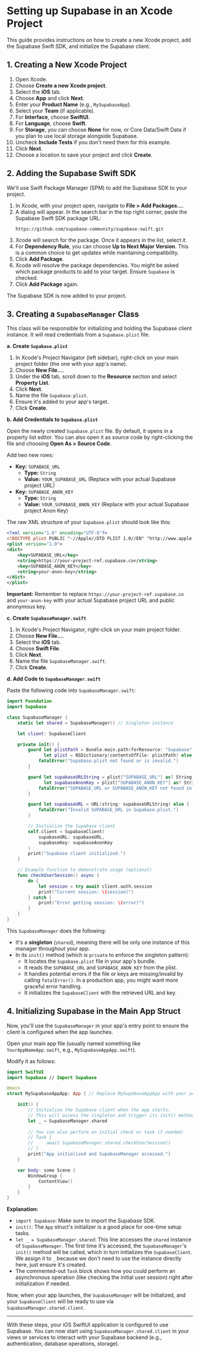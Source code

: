 # Setting up Supabase in an Xcode Project

This guide provides instructions on how to create a new Xcode project, add the Supabase Swift SDK, and initialize the Supabase client.

## 1. Creating a New Xcode Project

1.  Open Xcode.
2.  Choose **Create a new Xcode project**.
3.  Select the **iOS** tab.
4.  Choose **App** and click **Next**.
5.  Enter your **Product Name** (e.g., `MySupabaseApp`).
6.  Select your **Team** (if applicable).
7.  For **Interface**, choose **SwiftUI**.
8.  For **Language**, choose **Swift**.
9.  For **Storage**, you can choose **None** for now, or Core Data/Swift Data if you plan to use local storage alongside Supabase.
10. Uncheck **Include Tests** if you don't need them for this example.
11. Click **Next**.
12. Choose a location to save your project and click **Create**.

## 2. Adding the Supabase Swift SDK

We'll use Swift Package Manager (SPM) to add the Supabase SDK to your project.

1.  In Xcode, with your project open, navigate to **File > Add Packages...**.
2.  A dialog will appear. In the search bar in the top right corner, paste the Supabase Swift SDK package URL:
    ```
    https://github.com/supabase-community/supabase-swift.git
    ```
3.  Xcode will search for the package. Once it appears in the list, select it.
4.  For **Dependency Rule**, you can choose **Up to Next Major Version**. This is a common choice to get updates while maintaining compatibility.
5.  Click **Add Package**.
6.  Xcode will resolve the package dependencies. You might be asked which package products to add to your target. Ensure `Supabase` is checked.
7.  Click **Add Package** again.

The Supabase SDK is now added to your project.

## 3. Creating a `SupabaseManager` Class

This class will be responsible for initializing and holding the Supabase client instance. It will read credentials from a `Supabase.plist` file.

**a. Create `Supabase.plist`**

1.  In Xcode's Project Navigator (left sidebar), right-click on your main project folder (the one with your app's name).
2.  Choose **New File...**.
3.  Under the **iOS** tab, scroll down to the **Resource** section and select **Property List**.
4.  Click **Next**.
5.  Name the file `Supabase.plist`.
6.  Ensure it's added to your app's target.
7.  Click **Create**.

**b. Add Credentials to `Supabase.plist`**

Open the newly created `Supabase.plist` file. By default, it opens in a property list editor. You can also open it as source code by right-clicking the file and choosing **Open As > Source Code**.

Add two new rows:

*   **Key:** `SUPABASE_URL`
    *   **Type:** `String`
    *   **Value:** `YOUR_SUPABASE_URL` (Replace with your actual Supabase project URL)
*   **Key:** `SUPABASE_ANON_KEY`
    *   **Type:** `String`
    *   **Value:** `YOUR_SUPABASE_ANON_KEY` (Replace with your actual Supabase project Anon Key)

The raw XML structure of your `Supabase.plist` should look like this:

```xml
<?xml version="1.0" encoding="UTF-8"?>
<!DOCTYPE plist PUBLIC "-//Apple//DTD PLIST 1.0//EN" "http://www.apple.com/DTDs/PropertyList-1.0.dtd">
<plist version="1.0">
<dict>
    <key>SUPABASE_URL</key>
    <string>https://your-project-ref.supabase.co</string>
    <key>SUPABASE_ANON_KEY</key>
    <string>your-anon-key</string>
</dict>
</plist>
```
**Important:** Remember to replace `https://your-project-ref.supabase.co` and `your-anon-key` with your actual Supabase project URL and public anonymous key.

**c. Create `SupabaseManager.swift`**

1.  In Xcode's Project Navigator, right-click on your main project folder.
2.  Choose **New File...**.
3.  Select the **iOS** tab.
4.  Choose **Swift File**.
5.  Click **Next**.
6.  Name the file `SupabaseManager.swift`.
7.  Click **Create**.

**d. Add Code to `SupabaseManager.swift`**

Paste the following code into `SupabaseManager.swift`:

```swift
import Foundation
import Supabase

class SupabaseManager {
    static let shared = SupabaseManager() // Singleton instance

    let client: SupabaseClient

    private init() {
        guard let plistPath = Bundle.main.path(forResource: "Supabase", ofType: "plist"),
              let plist = NSDictionary(contentsOfFile: plistPath) else {
            fatalError("Supabase.plist not found or is invalid.")
        }

        guard let supabaseURLString = plist["SUPABASE_URL"] as? String,
              let supabaseAnonKey = plist["SUPABASE_ANON_KEY"] as? String else {
            fatalError("SUPABASE_URL or SUPABASE_ANON_KEY not found in Supabase.plist.")
        }

        guard let supabaseURL = URL(string: supabaseURLString) else {
            fatalError("Invalid SUPABASE_URL in Supabase.plist.")
        }

        // Initialize the Supabase client
        self.client = SupabaseClient(
            supabaseURL: supabaseURL,
            supabaseKey: supabaseAnonKey
        )
        print("Supabase client initialized.")
    }

    // Example function to demonstrate usage (optional)
    func checkUserSession() async {
        do {
            let session = try await client.auth.session
            print("Current session: \(session)")
        } catch {
            print("Error getting session: \(error)")
        }
    }
}
```

This `SupabaseManager` does the following:
*   It's a **singleton** (`shared`), meaning there will be only one instance of this manager throughout your app.
*   In its `init()` method (which is `private` to enforce the singleton pattern):
    *   It locates the `Supabase.plist` file in your app's bundle.
    *   It reads the `SUPABASE_URL` and `SUPABASE_ANON_KEY` from the plist.
    *   It handles potential errors if the file or keys are missing/invalid by calling `fatalError()`. In a production app, you might want more graceful error handling.
    *   It initializes the `SupabaseClient` with the retrieved URL and key.

## 4. Initializing Supabase in the Main App Struct

Now, you'll use the `SupabaseManager` in your app's entry point to ensure the client is configured when the app launches.

Open your main app file (usually named something like `YourAppNameApp.swift`, e.g., `MySupabaseAppApp.swift`).

Modify it as follows:

```swift
import SwiftUI
import Supabase // Import Supabase

@main
struct MySupabaseAppApp: App { // Replace MySupabaseAppApp with your actual app name

    init() {
        // Initialize the Supabase client when the app starts.
        // This will access the singleton and trigger its init() method.
        let _ = SupabaseManager.shared
        
        // You can also perform an initial check or task if needed:
        // Task {
        //     await SupabaseManager.shared.checkUserSession()
        // }
        print("App initialized and SupabaseManager accessed.")
    }

    var body: some Scene {
        WindowGroup {
            ContentView()
        }
    }
}
```

**Explanation:**

*   `import Supabase`: Make sure to import the Supabase SDK.
*   `init()`: The `App` struct's initializer is a good place for one-time setup tasks.
*   `let _ = SupabaseManager.shared`: This line accesses the `shared` instance of `SupabaseManager`. The first time it's accessed, the `SupabaseManager`'s `init()` method will be called, which in turn initializes the `SupabaseClient`. We assign it to `_` because we don't need to use the instance directly here, just ensure it's created.
*   The commented-out `Task` block shows how you could perform an asynchronous operation (like checking the initial user session) right after initialization if needed.

Now, when your app launches, the `SupabaseManager` will be initialized, and your `SupabaseClient` will be ready to use via `SupabaseManager.shared.client`.

---

With these steps, your iOS SwiftUI application is configured to use Supabase. You can now start using `SupabaseManager.shared.client` in your views or services to interact with your Supabase backend (e.g., authentication, database operations, storage).
